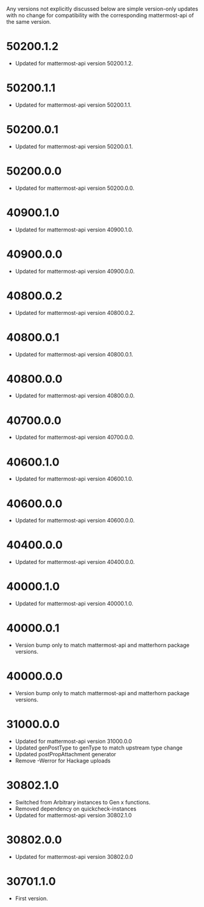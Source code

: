 
Any versions not explicitly discussed below are simple version-only
updates with no change for compatibility with the corresponding
mattermost-api of the same version.


50200.1.2
=========

 * Updated for mattermost-api version 50200.1.2.

50200.1.1
=========

 * Updated for mattermost-api version 50200.1.1.

50200.0.1
=========

 * Updated for mattermost-api version 50200.0.1.

50200.0.0
=========

 * Updated for mattermost-api version 50200.0.0.

40900.1.0
=========

 * Updated for mattermost-api version 40900.1.0.

40900.0.0
=========

 * Updated for mattermost-api version 40900.0.0.

40800.0.2
=========

 * Updated for mattermost-api version 40800.0.2.

40800.0.1
=========

 * Updated for mattermost-api version 40800.0.1.

40800.0.0
=========

 * Updated for mattermost-api version 40800.0.0.

40700.0.0
=========

 * Updated for mattermost-api version 40700.0.0.

40600.1.0
=========

 * Updated for mattermost-api version 40600.1.0.

40600.0.0
=========

 * Updated for mattermost-api version 40600.0.0.

40400.0.0
=========

 * Updated for mattermost-api version 40400.0.0.

40000.1.0
=========

 * Updated for mattermost-api version 40000.1.0.

40000.0.1
=========

 * Version bump only to match mattermost-api and matterhorn package
   versions.

40000.0.0
=========

 * Version bump only to match mattermost-api and matterhorn package
   versions.

31000.0.0
=========

 * Updated for mattermost-api version 31000.0.0
 * Updated genPostType to genType to match upstream type change
 * Updated postPropAttachment generator
 * Remove -Werror for Hackage uploads

30802.1.0
=========

* Switched from Arbitrary instances to Gen x functions.
* Removed dependency on quickcheck-instances
* Updated for mattermost-api version 30802.1.0

30802.0.0
=========

* Updated for mattermost-api version 30802.0.0

30701.1.0
=========

* First version.

